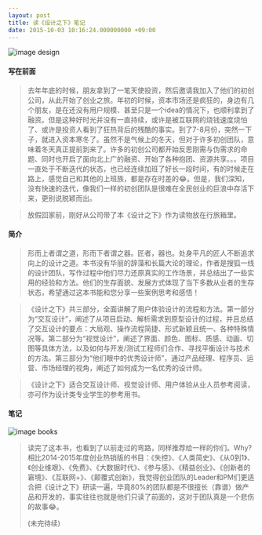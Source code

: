 ```yaml
---
layout: post
title: 读《设计之下》笔记
date: 2015-10-03 10:16:24.000000000 +09:00
---
```

![image design](http://o9lammkmn.bkt.clouddn.com/IMG_201510030001.jpg)

#### 写在前面

> 去年年底的时候，朋友拿到了一笔天使投资，然后邀请我加入了他们的初创公司，从此开始了创业之旅。年初的时候，资本市场还是疯狂的，身边有几个朋友，是在还没有用户规模、甚至只是一个idea的情况下，也顺利拿到了融资。但是这种好时光并没有一直持续，或许是被互联网的烧钱速度烧怕了、或许是投资人看到了狂热背后的残酷的事实。到了7-8月份，突然一下子，就进入资本寒冬了。虽然不是气候上的冬天，但对于许多初创团队，意味着冬天真正提前到来了。许多的初创公司都开始反思刚需与伪需求的命题、同时也开启了面向北上广的融资、开始了各种抱团、资源共享。。。项目一直处于不断迭代的状态，也已经连续加班了好长一段时间，有的时候走在路上，感觉自己和其他的上班族，都是存在时差的😂。但是，我们深知，没有快速的迭代，像我们一样的初创团队是很难在全民创业的巨浪中存活下来，更别说脱颖而出。

> 放假回家前，刚好从公司带了本《设计之下》作为读物放在行旅箱里。

#### 简介

> 形而上者谓之道，形而下者谓之器。匠者，器也。处身平凡的匠人不断追求向上的设计之道。本书没有华丽的辞藻和长篇大论的理论，作者是搜狐一线的设计团队，写作过程中他们尽力还原真实的工作场景，并总结出了一些实用的经验和方法。他们的生存面貌、发展方式体现了当下多数从业者的生存状态，希望通过这本书能和您分享一些案例思考和感悟！

>《设计之下》共三部分，全面讲解了用户体验设计的流程和方法。第一部分为“交互设计”，阐述了从项目启动、解析需求到原型设计的过程，并且总结了交互设计的要点：大局观、操作流程简捷、形式新颖且统一、各种特殊情况等。第二部分为“视觉设计”，阐述了界面、颜色、图标、质感、动画、切图等具体方法，以及如何与开发/测试工程师们合作、寻找平衡设计与技术的方法。第三部分为“他们眼中的优秀设计师”，通过产品经理、程序员、运营、市场经理的视角，阐述了如何成为一名优秀的设计师。

>《设计之下》适合交互设计师、视觉设计师、用户体验从业人员参考阅读，亦可作为设计类专业学生的参考用书。

#### 笔记
![image books](http://o9lammkmn.bkt.clouddn.com/IMG_201610030002.JPG?imageView2/2/w/400)

> 读完了这本书，也看到了以前走过的弯路，同样推荐给一样的你们。Why? 相比2014-2015年度创业热销版的书目：《失控》、《人类简史》、《从0到1》、《创业维艰》、《免费》、《大数据时代》、《参与感》、《精益创业》、《创新者的窘境》、《互联网+》、《颠覆式创新》，我觉得创业团队的Leader和PM们更适合把《设计之下》研读一遍，毕竟80%的团队都是不很擅长（靠谱）做产品和开发的，事实往往也就是他们只读了前面的，这对于团队真是一个悲伤的故事😂。
>
> (未完待续)

